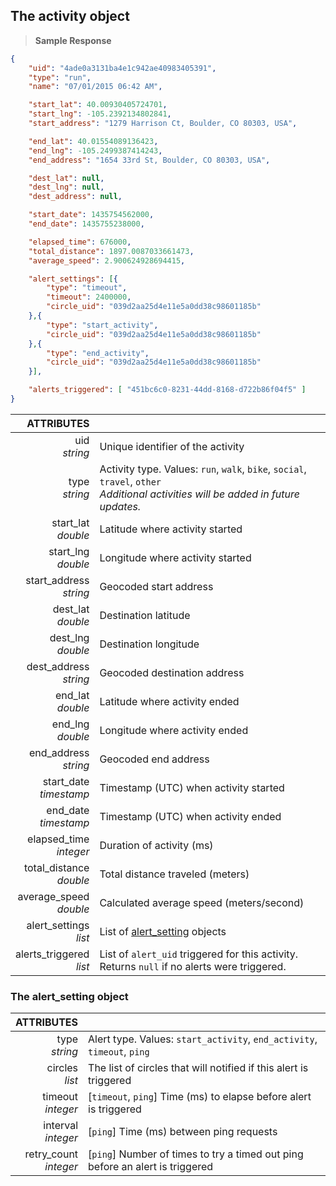 ## The activity object

> **Sample Response**

```json
{
    "uid": "4ade0a3131ba4e1c942ae40983405391",
    "type": "run",
    "name": "07/01/2015 06:42 AM",

    "start_lat": 40.00930405724701,
    "start_lng": -105.2392134802841,
    "start_address": "1279 Harrison Ct, Boulder, CO 80303, USA",

    "end_lat": 40.01554089136423,
    "end_lng": -105.2499387414243,
    "end_address": "1654 33rd St, Boulder, CO 80303, USA",

    "dest_lat": null,
    "dest_lng": null,
    "dest_address": null,

    "start_date": 1435754562000,
    "end_date": 1435755238000,

    "elapsed_time": 676000,
    "total_distance": 1897.0087033661473,
    "average_speed": 2.900624928694415,

    "alert_settings": [{
        "type": "timeout",
        "timeout": 2400000,
        "circle_uid": "039d2aa25d4e11e5a0dd38c98601185b"
    },{
        "type": "start_activity",
        "circle_uid": "039d2aa25d4e11e5a0dd38c98601185b"
    },{
        "type": "end_activity",
        "circle_uid": "039d2aa25d4e11e5a0dd38c98601185b"
    }],

    "alerts_triggered": [ "451bc6c0-8231-44dd-8168-d722b86f04f5" ]
}
```

ATTRIBUTES||
---------:        | -----------
uid<br>*string*   | Unique identifier of the activity
type<br>*string*  | Activity type. Values: `run`, `walk`, `bike`, `social`, `travel`, `other`<br>*Additional activities will be added in future updates.*
start_lat<br>*double*  | Latitude where activity started
start_lng<br>*double*  | Longitude where activity started
start_address<br>*string*  | Geocoded start address
dest_lat<br>*double*  | Destination latitude
dest_lng<br>*double*  | Destination longitude
dest_address<br>*string*  | Geocoded destination address
end_lat<br>*double*  |  Latitude where activity ended
end_lng<br>*double*  | Longitude where activity ended
end_address<br>*string*  | Geocoded end address
start_date<br>*timestamp*  | Timestamp (UTC) when activity started
end_date<br>*timestamp*  | Timestamp (UTC) when activity ended
elapsed_time<br>*integer*  | Duration of activity (ms)
total_distance<br>*double*  | Total distance traveled (meters)
average_speed<br>*double*  | Calculated average speed (meters/second)
alert_settings<br>*list*  | List of [alert_setting](#the-alert_setting-object) objects
alerts_triggered<br>*list*  | List of `alert_uid` triggered for this activity. Returns `null` if no alerts were triggered.


### The alert_setting object

ATTRIBUTES||
---------:        | -----------
type <br>*string*  | Alert type. Values: `start_activity`, `end_activity`, `timeout`, `ping`
circles <br>*list*  | The list of circles that will notified if this alert is triggered
timeout <br>*integer*  | [`timeout`, `ping`] Time (ms) to elapse before alert is triggered
interval <br>*integer*  | [`ping`] Time (ms) between ping requests
retry_count <br>*integer*  | [`ping`] Number of times to try a timed out ping before an alert is triggered
